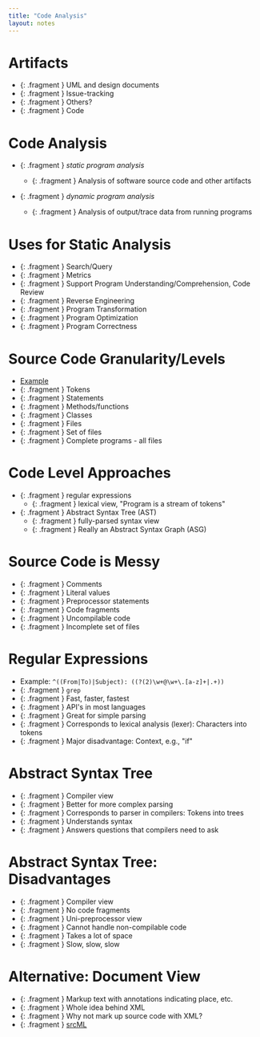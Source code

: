 ```yaml
---
title: "Code Analysis"
layout: notes
---
```


# Artifacts
* {: .fragment } UML and design documents
* {: .fragment } Issue-tracking
* {: .fragment } Others?
* {: .fragment } Code

# Code Analysis

* {: .fragment } *static program analysis*
    * {: .fragment } Analysis of software source code and other artifacts

* {: .fragment } *dynamic program analysis*
    * {: .fragment } Analysis of output/trace data from running programs

# Uses for Static Analysis
* {: .fragment } Search/Query
* {: .fragment } Metrics
* {: .fragment } Support Program Understanding/Comprehension, Code Review
* {: .fragment } Reverse Engineering
* {: .fragment } Program Transformation
* {: .fragment } Program Optimization
* {: .fragment } Program Correctness

# Source Code Granularity/Levels
* [Example](https://raw.githubusercontent.com/mlcollard/OOPS21-Rainfall/51d36774886ce271229ef3546af20949e698f729/rainfall.cpp)
* {: .fragment } Tokens
* {: .fragment } Statements
* {: .fragment } Methods/functions
* {: .fragment } Classes
* {: .fragment } Files
* {: .fragment } Set of files
* {: .fragment } Complete programs - all files

# Code Level Approaches
* {: .fragment } regular expressions
	* {: .fragment } lexical view, "Program is a stream of tokens"
* {: .fragment } Abstract Syntax Tree (AST)
	* {: .fragment } fully-parsed syntax view
	* {: .fragment } Really an Abstract Syntax Graph (ASG)

# Source Code is Messy
* {: .fragment } Comments
* {: .fragment } Literal values
* {: .fragment } Preprocessor statements
* {: .fragment } Code fragments
* {: .fragment } Uncompilable code
* {: .fragment } Incomplete set of files

# Regular Expressions
* Example: `^((From|To)|Subject): ((?(2)\w+@\w+\.[a-z]+|.+))`
* {: .fragment } `grep`
* {: .fragment } Fast, faster, fastest
* {: .fragment } API's in most languages
* {: .fragment } Great for simple parsing
* {: .fragment } Corresponds to lexical analysis (lexer): Characters into tokens
* {: .fragment } Major disadvantage: Context, e.g., "if"

# Abstract Syntax Tree
* {: .fragment } Compiler view
* {: .fragment } Better for more complex parsing
* {: .fragment } Corresponds to parser in compilers: Tokens into trees
* {: .fragment } Understands syntax
* {: .fragment } Answers questions that compilers need to ask

# Abstract Syntax Tree: Disadvantages
* {: .fragment } Compiler view
* {: .fragment } No code fragments
* {: .fragment } Uni-preprocessor view
* {: .fragment } Cannot handle non-compilable code
* {: .fragment } Takes a lot of space
* {: .fragment } Slow, slow, slow

# Alternative: Document View
* {: .fragment } Markup text with annotations indicating place, etc.
* {: .fragment } Whole idea behind XML
* {: .fragment } Why not mark up source code with XML?
* {: .fragment } [srcML](https://www.srcml.org)
